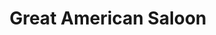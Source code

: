 ---
title: Great American Saloon
lng: -76.623477
lat: 39.894906
color: '#31225D'
type: restaurant
address: 20 Dairyland Square, Red Lion, PA 17356
rating: 4
tags:
  - american fare
  - tomato crab soup
  - bar
---